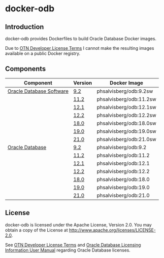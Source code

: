 # docker-odb

## Introduction
docker-odb provides Dockerfiles to build Oracle Database Docker images.

Due to [OTN Developer License Terms](http://www.oracle.com/technetwork/licenses/standard-license-152015.html) I cannot make the resulting images available on a public Docker registry.

## Components

| Component                     | Version  | Docker Image |
| ----------------------------- | -------- | ------------ |
| [Oracle Database Software](https://github.com/PhilippSalvisberg/docker-odb/blob/main/OracleDatabaseSoftware)  | [9.2](https://github.com/PhilippSalvisberg/docker-odb/blob/main/OracleDatabaseSoftware/9.2) | phsalvisberg/odb:9.2sw |
| | [11.2](https://github.com/PhilippSalvisberg/docker-odb/blob/main/OracleDatabaseSoftware/11.2) | phsalvisberg/odb:11.2sw |
| | [12.1](https://github.com/PhilippSalvisberg/docker-odb/blob/main/OracleDatabaseSoftware/12.1) | phsalvisberg/odb:12.1sw |
| | [12.2](https://github.com/PhilippSalvisberg/docker-odb/blob/main/OracleDatabaseSoftware/12.2) | phsalvisberg/odb:12.2sw |
| | [18.0](https://github.com/PhilippSalvisberg/docker-odb/blob/main/OracleDatabaseSoftware/18.0) | phsalvisberg/odb:18.0sw |
| | [19.0](https://github.com/PhilippSalvisberg/docker-odb/blob/main/OracleDatabaseSoftware/19.0) | phsalvisberg/odb:19.0sw |
| | [21.0](https://github.com/PhilippSalvisberg/docker-odb/blob/main/OracleDatabaseSoftware/21.0) | phsalvisberg/odb:21.0sw |
| [Oracle Database](https://github.com/PhilippSalvisberg/docker-odb/blob/main/OracleDatabase) | [9.2](https://github.com/PhilippSalvisberg/docker-odb/blob/main/OracleDatabase/9.2) | phsalvisberg/odb:9.2 |
| | [11.2](https://github.com/PhilippSalvisberg/docker-odb/blob/main/OracleDatabase/11.2) | phsalvisberg/odb:11.2 |
| | [12.1](https://github.com/PhilippSalvisberg/docker-odb/blob/main/OracleDatabase/12.1) | phsalvisberg/odb:12.1 |
| | [12.2](https://github.com/PhilippSalvisberg/docker-odb/blob/main/OracleDatabase/12.2) | phsalvisberg/odb:12.2 |
| | [18.0](https://github.com/PhilippSalvisberg/docker-odb/blob/main/OracleDatabase/18.0) | phsalvisberg/odb:18.0 |
| | [19.0](https://github.com/PhilippSalvisberg/docker-odb/blob/main/OracleDatabase/19.0) | phsalvisberg/odb:19.0 |
| | [21.0](https://github.com/PhilippSalvisberg/docker-odb/blob/main/OracleDatabase/21.0) | phsalvisberg/odb:21.0 |

## License

docker-odb is licensed under the Apache License, Version 2.0. You may obtain a copy of the License at <http://www.apache.org/licenses/LICENSE-2.0>.

See [OTN Developer License Terms](http://www.oracle.com/technetwork/licenses/standard-license-152015.html) and [Oracle Database Licensing Information User Manual](https://docs.oracle.com/database/122/DBLIC/Licensing-Information.htm#DBLIC-GUID-B6113390-9586-46D7-9008-DCC9EDA45AB4) regarding Oracle Database licenses.
